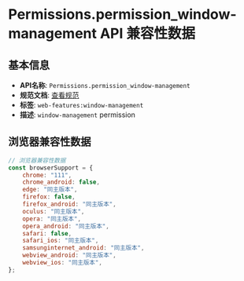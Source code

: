 # Permissions.permission_window-management API 兼容性数据

## 基本信息

- **API名称**: `Permissions.permission_window-management`
- **规范文档**: [查看规范](https://w3c.github.io/window-management/#api-permission-api-integration)
- **标签**: `web-features:window-management`
- **描述**: `window-management` permission

## 浏览器兼容性数据

```javascript
// 浏览器兼容性数据
const browserSupport = {
    chrome: "111",
    chrome_android: false,
    edge: "同主版本",
    firefox: false,
    firefox_android: "同主版本",
    oculus: "同主版本",
    opera: "同主版本",
    opera_android: "同主版本",
    safari: false,
    safari_ios: "同主版本",
    samsunginternet_android: "同主版本",
    webview_android: "同主版本",
    webview_ios: "同主版本",
};

```

